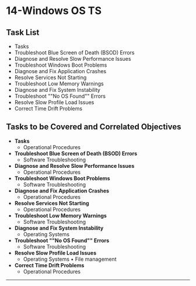 # 14-Windows OS TS

## Task List
- Tasks
- Troubleshoot Blue Screen of Death (BSOD) Errors
- Diagnose and Resolve Slow Performance Issues
- Troubleshoot Windows Boot Problems
- Diagnose and Fix Application Crashes
- Resolve Services Not Starting
- Troubleshoot Low Memory Warnings
- Diagnose and Fix System Instability
- Troubleshoot ""No OS Found"" Errors
- Resolve Slow Profile Load Issues
- Correct Time Drift Problems

## Tasks to be Covered and Correlated Objectives

- **Tasks**  
  - Operational Procedures
- **Troubleshoot Blue Screen of Death (BSOD) Errors**  
  - Software Troubleshooting
- **Diagnose and Resolve Slow Performance Issues**  
  - Operational Procedures
- **Troubleshoot Windows Boot Problems**  
  - Software Troubleshooting
- **Diagnose and Fix Application Crashes**  
  - Operational Procedures
- **Resolve Services Not Starting**  
  - Operational Procedures
- **Troubleshoot Low Memory Warnings**  
  - Software Troubleshooting
- **Diagnose and Fix System Instability**  
  - Operating Systems
- **Troubleshoot ""No OS Found"" Errors**  
  - Software Troubleshooting
- **Resolve Slow Profile Load Issues**  
  - Operating Systems • File management
- **Correct Time Drift Problems**  
  - Operational Procedures

---
